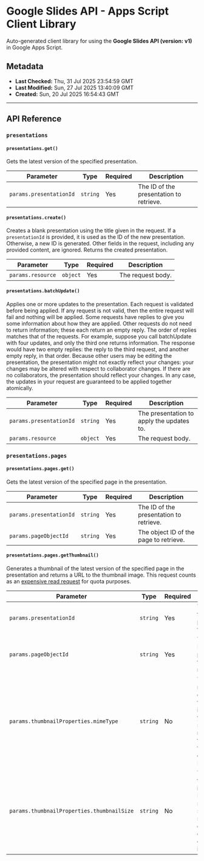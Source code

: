 # Google Slides API - Apps Script Client Library

Auto-generated client library for using the **Google Slides API (version: v1)** in Google Apps Script.

## Metadata

- **Last Checked:** Thu, 31 Jul 2025 23:54:59 GMT
- **Last Modified:** Sun, 27 Jul 2025 13:40:09 GMT
- **Created:** Sun, 20 Jul 2025 16:54:43 GMT



---

## API Reference

### `presentations`

#### `presentations.get()`

Gets the latest version of the specified presentation.

| Parameter | Type | Required | Description |
|---|---|---|---|
| `params.presentationId` | `string` | Yes | The ID of the presentation to retrieve. |

#### `presentations.create()`

Creates a blank presentation using the title given in the request. If a `presentationId` is provided, it is used as the ID of the new presentation. Otherwise, a new ID is generated. Other fields in the request, including any provided content, are ignored. Returns the created presentation.

| Parameter | Type | Required | Description |
|---|---|---|---|
| `params.resource` | `object` | Yes | The request body. |

#### `presentations.batchUpdate()`

Applies one or more updates to the presentation. Each request is validated before being applied. If any request is not valid, then the entire request will fail and nothing will be applied. Some requests have replies to give you some information about how they are applied. Other requests do not need to return information; these each return an empty reply. The order of replies matches that of the requests. For example, suppose you call batchUpdate with four updates, and only the third one returns information. The response would have two empty replies: the reply to the third request, and another empty reply, in that order. Because other users may be editing the presentation, the presentation might not exactly reflect your changes: your changes may be altered with respect to collaborator changes. If there are no collaborators, the presentation should reflect your changes. In any case, the updates in your request are guaranteed to be applied together atomically.

| Parameter | Type | Required | Description |
|---|---|---|---|
| `params.presentationId` | `string` | Yes | The presentation to apply the updates to. |
| `params.resource` | `object` | Yes | The request body. |

### `presentations.pages`

#### `presentations.pages.get()`

Gets the latest version of the specified page in the presentation.

| Parameter | Type | Required | Description |
|---|---|---|---|
| `params.presentationId` | `string` | Yes | The ID of the presentation to retrieve. |
| `params.pageObjectId` | `string` | Yes | The object ID of the page to retrieve. |

#### `presentations.pages.getThumbnail()`

Generates a thumbnail of the latest version of the specified page in the presentation and returns a URL to the thumbnail image. This request counts as an [expensive read request](https://developers.google.com/workspace/slides/limits) for quota purposes.

| Parameter | Type | Required | Description |
|---|---|---|---|
| `params.presentationId` | `string` | Yes | The ID of the presentation to retrieve. |
| `params.pageObjectId` | `string` | Yes | The object ID of the page whose thumbnail to retrieve. |
| `params.thumbnailProperties.mimeType` | `string` | No | The optional mime type of the thumbnail image. If you don't specify the mime type, the mime type defaults to PNG. |
| `params.thumbnailProperties.thumbnailSize` | `string` | No | The optional thumbnail image size. If you don't specify the size, the server chooses a default size of the image. |